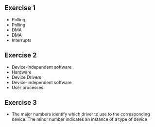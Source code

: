 ## Exercise 1

- Polling
- Polling
- DMA
- DMA
- Interrupts

## Exercise 2

- Device-independent software
- Hardware
- Device Drivers
- Device-independent software
- User processes

## Exercise 3

- The major numbers identify which driver to use to the corresponding device. The minor number indicates an instance of a type of device
